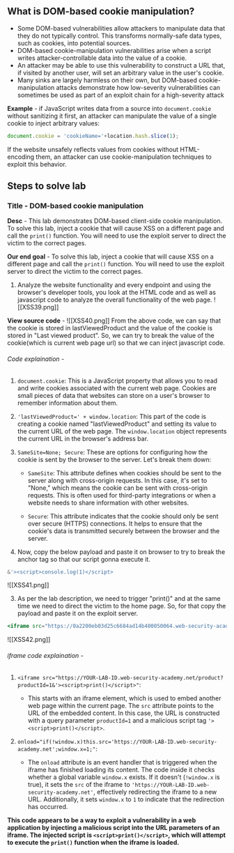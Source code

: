 ## What is DOM-based cookie manipulation?
- Some DOM-based vulnerabilities allow attackers to manipulate data that they do not typically control. This transforms normally-safe data types, such as cookies, into potential sources.
- DOM-based cookie-manipulation vulnerabilities arise when a script writes attacker-controllable data into the value of a cookie.
- An attacker may be able to use this vulnerability to construct a URL that, if visited by another user, will set an arbitrary value in the user's cookie.
- Many sinks are largely harmless on their own, but DOM-based cookie-manipulation attacks demonstrate how low-severity vulnerabilities can sometimes be used as part of an exploit chain for a high-severity attack

**Example** - 
if JavaScript writes data from a source into `document.cookie` without sanitizing it first, an attacker can manipulate the value of a single cookie to inject arbitrary values:
```js
document.cookie = 'cookieName='+location.hash.slice(1);
```

If the website unsafely reflects values from cookies without HTML-encoding them, an attacker can use cookie-manipulation techniques to exploit this behavior.

## Steps to solve lab
### Title - DOM-based cookie manipulation
**Desc** - This lab demonstrates DOM-based client-side cookie manipulation. To solve this lab, inject a cookie that will cause XSS on a different page and call the `print()` function. You will need to use the exploit server to direct the victim to the correct pages.

**Our end goal** - 
To solve this lab, inject a cookie that will cause XSS on a different page and call the `print()` function. You will need to use the exploit server to direct the victim to the correct pages.

1. Analyze the website functionality and every endpoint and using the browser's developer tools, you look at the HTML code and as well as javascript code to analyze the overall functionality of the web page.
![[XSS39.png]]

**View source code** - 
![[XSS40.png]]
From the above code, we can say that the cookie is stored in lastViewedProduct and the value of the cookie is stored in "Last viewed product". So, we can try to break the value of the cookie(which is current web page url) so that we can inject javascript code.
###### Code explaination - 
1. `document.cookie`: This is a JavaScript property that allows you to read and write cookies associated with the current web page. Cookies are small pieces of data that websites can store on a user's browser to remember information about them.
    
2. `'lastViewedProduct=' + window.location`: This part of the code is creating a cookie named "lastViewedProduct" and setting its value to the current URL of the web page. The `window.location` object represents the current URL in the browser's address bar.
    
3. `SameSite=None; Secure`: These are options for configuring how the cookie is sent by the browser to the server. Let's break them down:
    
    - `SameSite`: This attribute defines when cookies should be sent to the server along with cross-origin requests. In this case, it's set to "None," which means the cookie can be sent with cross-origin requests. This is often used for third-party integrations or when a website needs to share information with other websites.
        
    - `Secure`: This attribute indicates that the cookie should only be sent over secure (HTTPS) connections. It helps to ensure that the cookie's data is transmitted securely between the browser and the server.



2. Now, copy the below payload and paste it on browser to try to break the anchor tag so that our script gonna execute it.
```js
&'><script>console.log(1)</script>
```

![[XSS41.png]]


3. As per the lab description, we need to trigger "print()" and at the same time we need to direct the victim to the home page. So, for that copy the payload and paste it on the exploit server.
```jsx
<iframe src="https://0a2200eb03d25c6684ad14b400050064.web-security-academy.net/product?productId=1&'><script>print()</script>" onload="if(!window.x)this.src='https://0a2200eb03d25c6684ad14b400050064.web-security-academy.net/';window.x=1;">
```

![[XSS42.png]]
###### iframe code explaination -
1. `<iframe src="https://YOUR-LAB-ID.web-security-academy.net/product?productId=1&'><script>print()</script>"`: 
	- This starts with an iframe element, which is used to embed another web page within the current page. The `src` attribute points to the URL of the embedded content. In this case, the URL is constructed with a query parameter `productId=1` and a malicious script tag `'><script>print()</script>`.

2. `onload="if(!window.x)this.src='https://YOUR-LAB-ID.web-security-academy.net';window.x=1;"`: 
	- The `onload` attribute is an event handler that is triggered when the iframe has finished loading its content. The code inside it checks whether a global variable `window.x` exists. If it doesn't (`!window.x` is true), it sets the `src` of the iframe to `'https://YOUR-LAB-ID.web-security-academy.net'`, effectively redirecting the iframe to a new URL. Additionally, it sets `window.x` to `1` to indicate that the redirection has occurred.


**This code appears to be a way to exploit a vulnerability in a web application by injecting a malicious script into the URL parameters of an iframe. The injected script is `<script>print()</script>`, which will attempt to execute the `print()` function when the iframe is loaded.**
